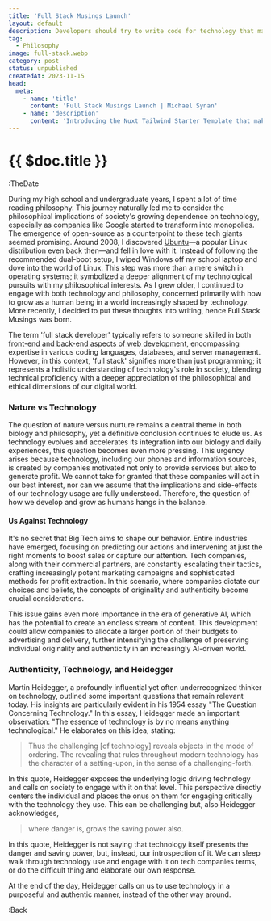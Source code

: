 ```yaml
---
title: 'Full Stack Musings Launch'
layout: default
description: Developers should try to write code for technology that makes us better.
tag: 
  - Philosophy
image: full-stack.webp
category: post
status: unpublished
createdAt: 2023-11-15
head:  
  meta:    
    - name: 'title'      
      content: 'Full Stack Musings Launch | Michael Synan'    
    - name: 'description'      
      content: 'Introducing the Nuxt Tailwind Starter Template that makes use of the nuxt.config extends key for base layer components. '    
---
```


# {{ $doc.title }}

:TheDate 

During my high school and undergraduate years, I spent a lot of time reading philosophy. This journey naturally led me to consider the philosophical implications of society's growing dependence on technology, especially as companies like Google started to transform into monopolies. The emergence of open-source as a counterpoint to these tech giants seemed promising. Around 2008, I discovered [Ubuntu](https://ubuntu.com/)—a popular Linux distribution even back then—and fell in love with it. Instead of following the recommended dual-boot setup, I wiped Windows off my school laptop and dove into the world of Linux. This step was more than a mere switch in operating systems; it symbolized a deeper alignment of my technological pursuits with my philosophical interests. As I grew older, I continued to engage with both technology and philosophy, concerned primarily with how to grow as a human being in a world increasingly shaped by technology. More recently, I decided to put these thoughts into writing, hence Full Stack Musings was born.

The term 'full stack developer' typically refers to someone skilled in both [front-end and back-end aspects of web development](https://www.w3schools.com/whatis/whatis_fullstack.asp), encompassing expertise in various coding languages, databases, and server management. However, in this context, 'full stack' signifies more than just programming; it represents a holistic understanding of technology's role in society, blending technical proficiency with a deeper appreciation of the philosophical and ethical dimensions of our digital world.

### Nature vs Technology

The question of nature versus nurture remains a central theme in both biology and philosophy, yet a definitive conclusion continues to elude us. As technology evolves and accelerates its integration into our biology and daily experiences, this question becomes even more pressing. This urgency arises because technology, including our phones and information sources, is created by companies motivated not only to provide services but also to generate profit. We cannot take for granted that these companies will act in our best interest, nor can we assume that the implications and side-effects of our technology usage are fully understood. Therefore, the question of how we develop and grow as humans hangs in the balance. 

#### Us Against Technology

It's no secret that Big Tech aims to shape our behavior. Entire industries have emerged, focusing on predicting our actions and intervening at just the right moments to boost sales or capture our attention. Tech companies, along with their commercial partners, are constantly escalating their tactics, crafting increasingly potent marketing campaigns and sophisticated methods for profit extraction. In this scenario, where companies dictate our choices and beliefs, the concepts of originality and authenticity become crucial considerations.

This issue gains even more importance in the era of generative AI, which has the potential to create an endless stream of content. This development could allow companies to allocate a larger portion of their budgets to advertising and delivery, further intensifying the challenge of preserving individual originality and authenticity in an increasingly AI-driven world.

### Authenticity, Technology, and Heidegger

Martin Heidegger, a profoundly influential yet often underrecognized thinker on technology, outlined some important questions that remain relevant today. His insights are particularly evident in his 1954 essay "The Question Concerning Technology." In this essay, Heidegger made an important observation: "The essence of technology is by no means anything technological." He elaborates on this idea, stating:

> Thus the challenging [of technology] reveals objects in the mode of ordering. The revealing that rules throughout modern technology has the character of a setting-upon, in the sense of a challenging-forth.

In this quote, Heidegger exposes the underlying logic driving technology and calls on society to engage with it on that level. This perspective directly centers the individual and places the onus on them for engaging critically with the technology they use. This can be challenging but, also Heidegger acknowledges, 

> where danger is, grows the saving power also.

In this quote, Heidegger is not saying that technology itself presents the danger and saving power, but, instead, our introspection of it. We can sleep walk through technology use and engage with it on tech companies terms, or do the difficult thing and elaborate our own response.

At the end of the day, Heidegger calls on us to use technology in a purposeful and authentic manner, instead of the other way around.

:Back